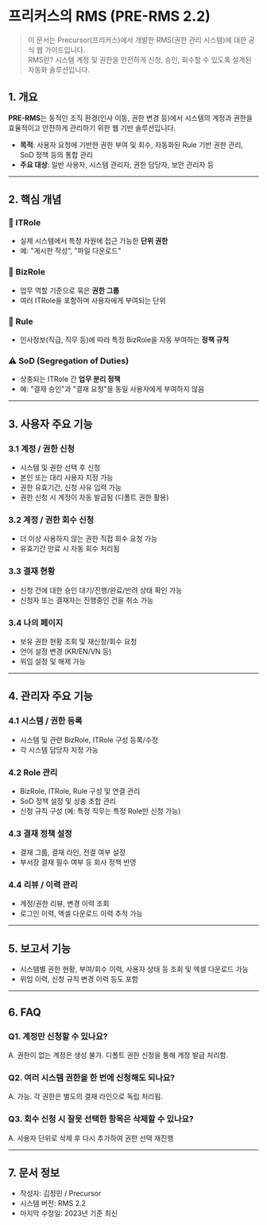 # 프리커스의 RMS (PRE-RMS 2.2)

> 이 문서는 Precursor(프리커스)에서 개발한 RMS(권한 관리 시스템)에 대한 공식 웹 가이드입니다.  
> RMS란? 시스템 계정 및 권한을 안전하게 신청, 승인, 회수할 수 있도록 설계된 자동화 솔루션입니다.

## 1. 개요

**PRE-RMS**는 동적인 조직 환경(인사 이동, 권한 변경 등)에서 시스템의 계정과 권한을 효율적이고 안전하게 관리하기 위한 웹 기반 솔루션입니다.

* **목적**: 사용자 요청에 기반한 권한 부여 및 회수, 자동화된 Rule 기반 권한 관리, SoD 정책 등의 통합 관리
* **주요 대상**: 일반 사용자, 시스템 관리자, 권한 담당자, 보안 관리자 등

---

## 2. 핵심 개념

### 🔑 ITRole

* 실제 시스템에서 특정 자원에 접근 가능한 **단위 권한**
* 예: "게시판 작성", "파일 다운로드"

### 🔑 BizRole

* 업무 역할 기준으로 묶은 **권한 그룹**
* 여러 ITRole을 포함하며 사용자에게 부여되는 단위

### 🔄 Rule

* 인사정보(직급, 직무 등)에 따라 특정 BizRole을 자동 부여하는 **정책 규칙**

### ⚠️ SoD (Segregation of Duties)

* 상충되는 ITRole 간 **업무 분리 정책**
* 예: "결재 승인"과 "결재 요청"을 동일 사용자에게 부여하지 않음

---

## 3. 사용자 주요 기능

### 3.1 계정 / 권한 신청

* 시스템 및 권한 선택 후 신청
* 본인 또는 대리 사용자 지정 가능
* 권한 유효기간, 신청 사유 입력 가능
* 권한 신청 시 계정이 자동 발급됨 (디폴트 권한 활용)

### 3.2 계정 / 권한 회수 신청

* 더 이상 사용하지 않는 권한 직접 회수 요청 가능
* 유효기간 만료 시 자동 회수 처리됨

### 3.3 결재 현황

* 신청 건에 대한 승인 대기/진행/완료/반려 상태 확인 가능
* 신청자 또는 결재자는 진행중인 건을 취소 가능

### 3.4 나의 페이지

* 보유 권한 현황 조회 및 재신청/회수 요청
* 언어 설정 변경 (KR/EN/VN 등)
* 위임 설정 및 해제 가능

---

## 4. 관리자 주요 기능

### 4.1 시스템 / 권한 등록

* 시스템 및 관련 BizRole, ITRole 구성 등록/수정
* 각 시스템 담당자 지정 가능

### 4.2 Role 관리

* BizRole, ITRole, Rule 구성 및 연결 관리
* SoD 정책 설정 및 상충 조합 관리
* 신청 규칙 구성 (예: 특정 직무는 특정 Role만 신청 가능)

### 4.3 결재 정책 설정

* 결재 그룹, 결재 라인, 전결 여부 설정
* 부서장 결재 필수 여부 등 회사 정책 반영

### 4.4 리뷰 / 이력 관리

* 계정/권한 리뷰, 변경 이력 조회
* 로그인 이력, 엑셀 다운로드 이력 추적 가능

---

## 5. 보고서 기능

* 시스템별 권한 현황, 부여/회수 이력, 사용자 상태 등 조회 및 엑셀 다운로드 가능
* 위임 이력, 신청 규칙 변경 이력 등도 포함

---

## 6. FAQ

### Q1. 계정만 신청할 수 있나요?

A. 권한이 없는 계정은 생성 불가. 디폴트 권한 신청을 통해 계정 발급 처리함.

### Q2. 여러 시스템 권한을 한 번에 신청해도 되나요?

A. 가능. 각 권한은 별도의 결재 라인으로 독립 처리됨.

### Q3. 회수 신청 시 잘못 선택한 항목은 삭제할 수 있나요?

A. 사용자 단위로 삭제 후 다시 추가하여 권한 선택 재진행

---

## 7. 문서 정보

* 작성자: 김정민 / Precursor
* 시스템 버전: RMS 2.2
* 마지막 수정일: 2023년 기준 최신
